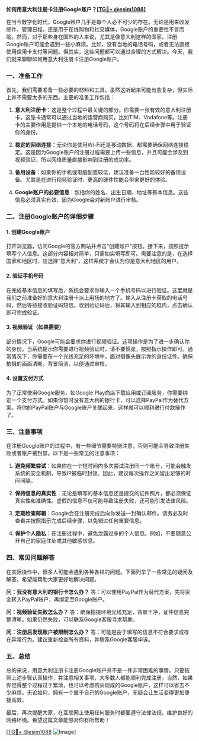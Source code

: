 **如何用意大利注册卡注册Google账户？[[TG💪+ @esim1088](https://t.me/s/esim1088)]**

在当今数字化时代，Google账户几乎是每个人必不可少的存在。无论是用来收发邮件、管理日程，还是用于在线购物和社交媒体，Google账户的重要性不言而喻。然而，对于那些身在国外的人来说，尤其是像意大利这样的国家，注册Google账户可能会遇到一些小麻烦。比如，没有当地的电话号码，或者无法直接使用信用卡支付等问题。但其实，这些问题都可以通过合理的方式解决。今天，我们就来聊聊如何用意大利注册卡注册Google账户。

### 一、准备工作

首先，我们需要准备一些必要的材料和工具。虽然这听起来可能有些复杂，但实际上并不需要太多的东西。主要的准备工作包括：

1. **意大利注册卡**：这是整个过程中最关键的部分。你需要一张有效的意大利注册卡，这张卡通常可以通过当地的运营商购买，比如TIM、Vodafone等。注册卡的主要作用是提供一个本地的电话号码，这个号码将在后续步骤中用于验证你的身份。

2. **稳定的网络连接**：无论你是使用Wi-Fi还是移动数据，都需要确保网络连接稳定。这是因为Google账户的注册过程需要上传一些信息，并且可能会涉及到视频验证，所以网络质量直接影响到注册的成功率。

3. **备用设备**：如果你的手机或电脑配置较低，建议准备一台性能较好的备用设备。尤其是在进行视频验证时，更高的硬件性能会带来更好的体验。

4. **Google账户的必要信息**：包括你的姓名、出生日期、地址等基本信息。这些信息必须真实有效，因为Google会对新账户进行审核。

### 二、注册Google账户的详细步骤

#### 1. 创建Google账户

打开浏览器，访问Google的官方网站并点击“创建账户”按钮。接下来，按照提示填写个人信息。这部分内容相对简单，只需如实填写即可。需要注意的是，在选择国家和地区时，应选择“意大利”，这样系统才会认为你是意大利地区的用户。

#### 2. 验证手机号码

在完成基本信息的填写后，系统会要求你输入一个手机号码以进行验证。这里就是我们之前准备好的意大利注册卡派上用场的地方了。输入从注册卡获取的电话号码，然后等待接收验证码短信。收到验证码后，将其输入到相应的框内，点击确认即可完成验证。

#### 3. 视频验证（如果需要）

部分情况下，Google可能会要求你进行视频验证。这项操作是为了进一步确认你的身份。当系统提示你需要进行视频验证时，请不要慌张，按照指示操作即可。通常情况下，你需要在一个光线充足的环境中，面对摄像头展示你的身份证件。确保拍摄的画面清晰，背景简洁，以便通过审核。

#### 4. 设置支付方式

为了正常使用Google服务，如Google Play商店下载应用或订阅服务，你需要绑定一个支付方式。如果你暂时没有意大利的银行卡，可以选择PayPal作为替代方案。将你的PayPal账户与Google账户关联起来，这样就可以顺利进行付款操作了。

### 三、注意事项

在注册Google账户的过程中，有一些细节需要特别注意，否则可能会导致注册失败或者账户被封禁。以下是一些常见的注意事项：

1. **避免频繁尝试**：如果你在一个短时间内多次尝试注册同一个账号，可能会触发系统的安全机制，导致IP被临时封锁。因此，建议每次操作之间留出足够的时间间隔。

2. **保持信息的真实性**：无论是填写的基本信息还是提交的证件照片，都必须保证真实性和准确性。虚假的信息不仅可能导致注册失败，还可能引发法律风险。

3. **定期检查邮箱**：Google会在注册完成后向你发送一封确认邮件。请务必及时查看并按照指示完成后续步骤，以免错过任何重要信息。

4. **保护个人隐私**：在注册过程中，避免泄露过多的个人信息。例如，不要随意公开自己的家庭住址或其他敏感信息。

### 四、常见问题解答

在实际操作中，很多人可能会遇到各种各样的问题。下面列举了一些常见的疑问及解答，希望能帮助大家更好地解决问题。

**问：我没有意大利的银行卡怎么办？**
答：可以使用PayPal作为替代方案，先将资金转入PayPal账户，再绑定至Google账户。

**问：视频验证失败怎么办？**
答：确保拍摄环境光线充足，背景干净，证件信息完整清晰。如果仍然失败，可以联系Google客服寻求帮助。

**问：注册后发现账户被限制怎么办？**
答：可能是由于填写的信息不符合要求或存在异常行为。建议重新检查所有资料，并联系Google客服申诉。

### 五、总结

总的来说，用意大利注册卡注册Google账户并不是一件非常困难的事情。只要按照上述步骤认真操作，并注意相关事项，大多数人都能顺利完成注册。当然，如果你觉得整个过程过于繁琐，也可以考虑购买现成的Google账户，这样可以省去不少麻烦。无论如何，拥有一个属于自己的Google账户，无疑会让生活变得更加便捷高效。

最后，再次提醒大家，在互联网上使用任何服务时都要遵守法律法规，维护良好的网络环境。希望这篇文章能够对你有所帮助！

[[TG💪+ @esim1088](https://t.me/s/esim1088) ![Image](https://i.postimg.cc/4NQfJmqS/Snipaste-2025-05-13-00-14-12.png)]
